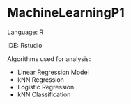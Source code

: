 # MachineLearningP1

Language: R

IDE: Rstudio


Algorithms used for analysis:
- Linear Regression Model
- kNN Regression
- Logistic Regression
- kNN Classification
